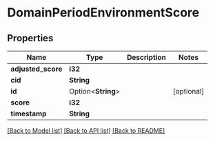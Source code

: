 # DomainPeriodEnvironmentScore

## Properties

Name | Type | Description | Notes
------------ | ------------- | ------------- | -------------
**adjusted_score** | **i32** |  |
**cid** | **String** |  |
**id** | Option<**String**> |  | [optional]
**score** | **i32** |  |
**timestamp** | **String** |  |

[[Back to Model list]](../README.md#documentation-for-models) [[Back to API list]](../README.md#documentation-for-api-endpoints) [[Back to README]](../README.md)
